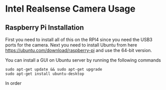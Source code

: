 Intel Realsense Camera Usage
============================

Raspberry Pi Installation
-------------------------

First you need to install all of this on the RPI4 since you need the USB3 ports for the camera. Next you need to install Ubuntu from here https://ubuntu.com/download/raspberry-pi and use the 64-bit version.

You can install a GUI on Ubuntu server by running the following commands

```
sudo apt-get update && sudo apt-get upgrade
sudo apt-get install ubuntu-desktop
```

In order 
